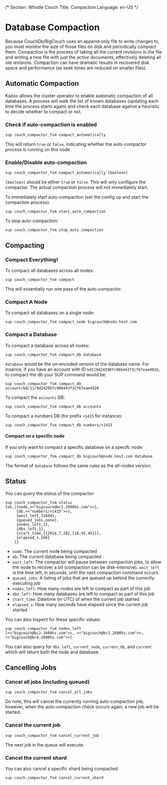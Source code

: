 /*
Section: Whistle Couch
Title: Compaction
Language: en-US
*/

# Database Compaction

Because CouchDb/BigCouch uses an append-only file to write changes to, you must monitor the size of those files on disk and periodically *compact* them. Compaction is the process of taking all the current revisions in the file and writing a new file with just the *active* documents, effectively deleting all old revisions. Compaction can have dramatic results in recovered disk space and performance (as seek times are reduced on smaller files).

## Automatic Compaction

Kazoo allows the cluster operator to enable automatic compaction of all databases. A process will walk the list of known databases (updating each time the process starts again) and check each database against a heuristic to decide whether to compact or not.

### Check if auto-compaction is enabled

`sup couch_compactor_fsm compact_automatically`

This will return `true` or `false`, indicating whether the auto-compactor process is running on this node.

### Enable/Disable auto-compaction

`sup couch_compactor_fsm compact_automatically [boolean]`

`[boolean]` should be either `true` or `false`. This will only configure the compactor. The actual compaction process will not immediately start.

To immediately start auto-compaction (set the config up and start the compaction process):

`sup couch_compactor_fsm start_auto_compaction`

To stop auto-compaction:

`sup couch_compactor_fsm stop_auto_compaction`

## Compacting

### Compact Everything!

To compact all databases across all nodes:

`sup couch_compactor_fsm compact`

This will essentially run one pass of the auto-compactor.

### Compact A Node

To compact all databases on a single node:

`sup couch_compactor_fsm compact_node bigcouch@node.host.com`

### Compact a Database

To compact a database across all nodes:

`sup couch_compactor_fsm compact_db database`

`database` would be the un-encoded version of the database name. For insance, if you have an account with ID `bd119d242987c986443f3cf67eae4926`, to compact the db your SUP command would be:

`sup couch_compactor_fsm compact_db account/bd/11/9d242987c986443f3cf67eae4926`

To compact the `accounts` DB:

`sup couch_compactor_fsm compact_db accounts`

To compact a numbers DB (for prefix `+1415` for instance):

`sup couch_compactor_fsm compact_db numbers/+1415`

#### Compact on a specific node

If you only want to compact a specific database on a specifc node:

`sup couch_compactor_fsm compact_db bigcouch@node.host.com database`

The format of `database` follows the same rules as the all-nodes version.

## Status

You can query the status of the compactor:

    sup couch_compactor_fsm status
    {ok,[{node,<<"bigcoucn@bc1.2600hz.com">>},
         {db,<<"numbers/+1415">>},
         {wait_left,31644},
         {queued_jobs,none},
         {nodes_left,1},
         {dbs_left,1},
         {start_time,{{2014,7,28},{18,45,45}}},
         {elapsed_s,166}
        ]}

* `node`: The current node being compacted
* `db`: The current database being compacted
* `wait_left`: The compactor will pause between compaction jobs, to allow the node to recover a bit (compaction can be disk-intensive). `wait_left` is the time left, in seconds, until the next compaction command occurs.
* `queued_jobs`: A listing of jobs that are queued up behind the currently executing job
* `nodes_left`: How many nodes are left to compact as part of this job
* `dbs_left`: How many databases are left to compact as part of this job
* `start_time`: Datetime (in UTC) of when the current job started
* `elapsed_s`: How many seconds have elapsed since the current job started

You can also inspect for these specific values:

    sup couch_compactor_fsm nodes_left
    [<<"bigcouch@bc2.2600hz.com">>, <<"bigcouch@bc3.2600hz.com">>, <<"bigcouch@bc4.2600hz.com">>]

You can also query for `dbs_left`, `current_node`, `current_db`, and `current` which will return both the node and database.

## Cancelling Jobs

### Cancel all jobs (including queued)

`sup couch_compactor_fsm cancel_all_jobs`

Do note, this will cancel the currently running auto-compaction job; however, when the auto-compaction check occurs again, a new job will be started.

### Cancel the current job

`sup couch_compactor_fsm cancel_current_job`

The next job in the queue will execute.

### Cancel the current shard

You can also cancel a specific shard being compacted:

`sup couch_compactor_fsm cancel_current_shard`
